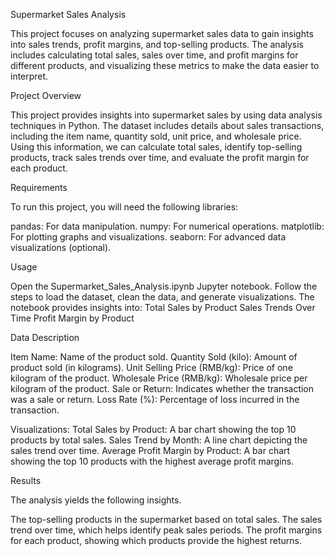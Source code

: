 Supermarket Sales Analysis

This project focuses on analyzing supermarket sales data to gain insights into sales trends, profit margins, and top-selling products.
The analysis includes calculating total sales, sales over time, and profit margins for different products, and visualizing these metrics to make the data easier to interpret.

Project Overview

This project provides insights into supermarket sales by using data analysis techniques in Python. The dataset includes details about sales transactions, including the item name, quantity sold, unit price, and wholesale price. Using this information, we can calculate total sales, identify top-selling products, track sales trends over time, and evaluate the profit margin for each product.


Requirements

To run this project, you will need the following libraries:

pandas: For data manipulation.
numpy: For numerical operations.
matplotlib: For plotting graphs and visualizations.
seaborn: For advanced data visualizations (optional).

Usage

Open the Supermarket_Sales_Analysis.ipynb Jupyter notebook.
Follow the steps to load the dataset, clean the data, and generate visualizations.
The notebook provides insights into:
Total Sales by Product
Sales Trends Over Time
Profit Margin by Product


Data Description

Item Name: Name of the product sold.
Quantity Sold (kilo): Amount of product sold (in kilograms).
Unit Selling Price (RMB/kg): Price of one kilogram of the product.
Wholesale Price (RMB/kg): Wholesale price per kilogram of the product.
Sale or Return: Indicates whether the transaction was a sale or return.
Loss Rate (%): Percentage of loss incurred in the transaction.


Visualizations:
Total Sales by Product: A bar chart showing the top 10 products by total sales.
Sales Trend by Month: A line chart depicting the sales trend over time.
Average Profit Margin by Product: A bar chart showing the top 10 products with the highest average profit margins.


Results

The analysis yields the following insights.

The top-selling products in the supermarket based on total sales.
The sales trend over time, which helps identify peak sales periods.
The profit margins for each product, showing which products provide the highest returns.


